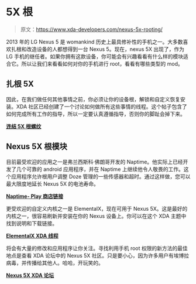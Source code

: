 # 5X 根

> 原文：<https://www.xda-developers.com/nexus-5x-rooting/>

2013 年的 LG Nexus 5 是 womankind 历史上最具修补性的手机之一。大多数喜欢扎根和改造设备的人都想得到一台 Nexus 5。现在，nexus 5X 出现了，作为 LG 手机的继任者。如果你拥有这款设备，你可能会有兴趣看看有什么样的模块适合它。所以让我们来看看如何对你的手机进行 root，看看有哪些类型的 mod。

## 扎根 5X

因此，在我们做任何其他事情之前，你必须让你的设备根，解锁和自定义恢复安装。XDA 社区已经创建了一个讨论如何做所有这些事情的线程。这个帖子包含了如何完成所有工作的指导，所以一定要认真遵循指导，否则你的脚趾会掉下来。

[**连结 5X 根螺纹**](http://forum.xda-developers.com/nexus-5x/general/guides-how-to-guides-beginners-t3206930)

## Nexus 5X 根模块

目前最受欢迎的应用之一是弗兰西斯科·佛朗哥开发的 Naptime。他实际上已经开发了几个可靠的 android 应用程序，并在 Naptime 上继续他令人敬畏的工作。这个应用程序允许根用户调整 Doze 管理的一些传感器和超时。通过这样做，您可以最大限度地延长 Nexus 5X 的电池寿命。

[**Naptime- Play 商店链接**](https://play.google.com/store/apps/details?id=com.franco.doze&referrer=utm_source%3D42matters.com%26utm_medium%3DWidgetWeb)

更受欢迎的自定义内核之一是 ElementalX，现在可用于 Nexus 5X。这是最好的内核之一，很容易刷新并安装在你的 Nexus 设备上。你可以在这个 XDA 主题中找到说明和下载链接。

[**ElementalX XDA 线程**](http://forum.xda-developers.com/nexus-5x/orig-development/kernel-elementalx-n5x-t3240537)

将会有大量的修改和应用程序让你关注。寻找利用手机 root 权限的新方法的最佳地点是查看 XDA 论坛中的 Nexus 5X 社区。只是要小心，因为许多用户有埃博拉病毒，并传播给其他人。哈哈，开玩笑的。

[**Nexus 5X XDA 论坛**](http://forum.xda-developers.com/nexus-5x)